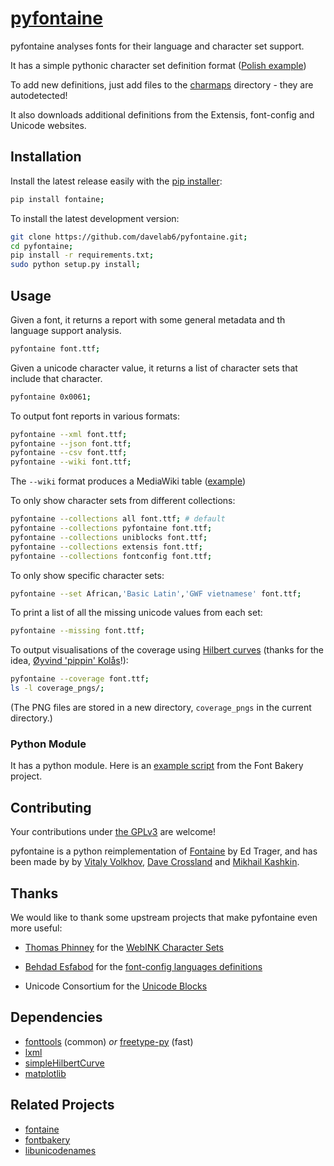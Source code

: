 [pyfontaine](http://documentup.com/davelab6/pyfontaine)
===========

pyfontaine analyses fonts for their language and character set support. 

It has a simple pythonic character set definition format ([Polish example](https://github.com/davelab6/pyfontaine/blob/master/fontaine/charmaps/polish.py))

To add new definitions, just add files to the [charmaps](https://github.com/davelab6/pyfontaine/tree/master/fontaine/charmaps) directory - they are autodetected!

It also downloads additional definitions from the Extensis, font-config and Unicode websites.


Installation
---------------

Install the latest release easily with the [pip installer](http://www.pip-installer.org):

```sh
pip install fontaine;
```

To install the latest development version:

```sh
git clone https://github.com/davelab6/pyfontaine.git;
cd pyfontaine;
pip install -r requirements.txt;
sudo python setup.py install;
```

Usage
-----

Given a font, it returns a report with some general metadata and th language support analysis. 

```sh
pyfontaine font.ttf;
```

Given a unicode character value, it returns a list of character sets that include that character.

```sh
pyfontaine 0x0061;
```

To output font reports in various formats:

```sh
pyfontaine --xml font.ttf;
pyfontaine --json font.ttf;
pyfontaine --csv font.ttf;
pyfontaine --wiki font.ttf;
```

The `--wiki` format produces a MediaWiki table ([example](https://en.wikipedia.org/wiki/DejaVu_fonts#Unicode_coverage))

To only show character sets from different collections:

```sh
pyfontaine --collections all font.ttf; # default
pyfontaine --collections pyfontaine font.ttf;
pyfontaine --collections uniblocks font.ttf;
pyfontaine --collections extensis font.ttf;
pyfontaine --collections fontconfig font.ttf;
```

To only show specific character sets:

```sh
pyfontaine --set African,'Basic Latin','GWF vietnamese' font.ttf;
```

To print a list of all the missing unicode values from each set:

```sh
pyfontaine --missing font.ttf;
```

To output visualisations of the coverage using [Hilbert curves](http://en.wikipedia.org/wiki/Hilbert_curve) (thanks for the idea, [Øyvind 'pippin' Kolås](http://github.com/hodefoting)!):

```sh
pyfontaine --coverage font.ttf;
ls -l coverage_pngs/;
```

(The PNG files are stored in a new directory, `coverage_pngs` in the current directory.)

### Python Module

It has a python module. Here is an [example script](https://github.com/xen/fontbakery/blob/master/scripts/famchar.py) from the Font Bakery project.


Contributing
----------------

Your contributions under [the GPLv3](LICENSE.txt) are welcome!

pyfontaine is a python reimplementation of [Fontaine](http://fontaine.sf.net) by Ed Trager, and has been made by by [Vitaly Volkhov](http://github.com/hash3g), [Dave Crossland](http://github.com/davelab6) and [Mikhail Kashkin](http://github.com/xen). 

Thanks
--------

We would like to thank some upstream projects that make pyfontaine even more useful:

* [Thomas Phinney](http://www.thomasphinney.com/) for the [WebINK Character Sets](http://blog.webink.com/custom-font-subsetting-for-faster-websites/)

* [Behdad Esfabod](http://behdad.org) for the [font-config languages definitions](http://cgit.freedesktop.org/fontconfig/tree/fc-lang)

* Unicode Consortium for the [Unicode Blocks](http://www.unicode.org/Public/UNIDATA/Blocks.txt)

Dependencies
------------

* [fonttools](https://github.com/behdad/fonttools) (common) _or_ [freetype-py](http://code.google.com/p/freetype-py) (fast)
* [lxml](http://pypi.python.org/pypi/lxml)
* [simpleHilbertCurve](https://github.com/dentearl/simpleHilbertCurve)
* [matplotlib](https://pypi.python.org/pypi/matplotlib)

Related Projects
------------

* [fontaine](http://fontaine.sf.net)
* [fontbakery](https://github.com/xen/fontbakery)
* [libunicodenames](https://bitbucket.org/sortsmill/libunicodenames)
